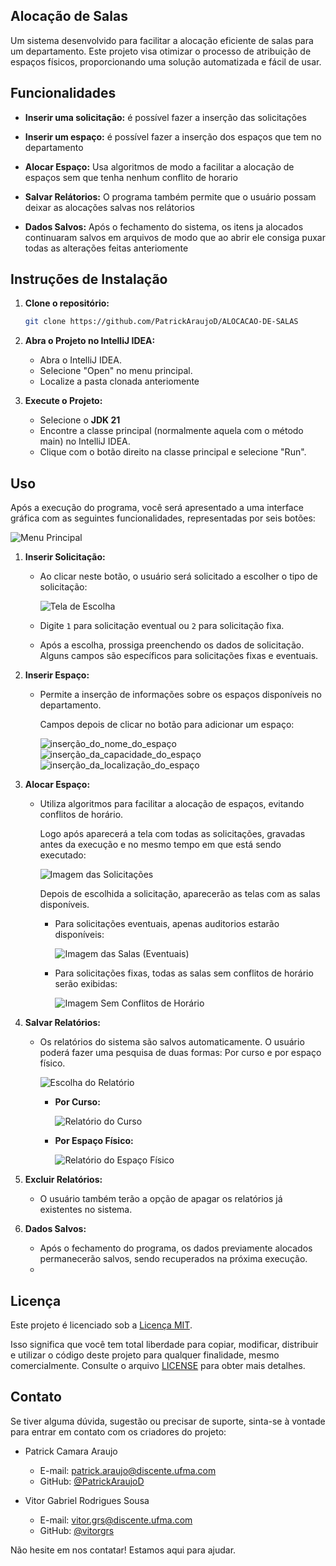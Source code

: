 ## Alocação de Salas

Um sistema desenvolvido para facilitar a alocação eficiente de salas para um departamento. Este projeto visa otimizar o processo de atribuição de espaços físicos, proporcionando uma solução automatizada e fácil de usar.

## Funcionalidades

- **Inserir uma solicitação:** é possível fazer a inserção das solicitações
  
- **Inserir um espaço:** é possível fazer a inserção dos espaços que tem no departamento
  
- **Alocar Espaço:** Usa algoritmos de modo a facilitar a alocação de espaços sem que tenha nenhum conflito de horario
  
- **Salvar Relátorios:** O programa também permite que o usuário possam deixar as alocações salvas nos relátorios
  
- **Dados Salvos:** Após o fechamento do sistema, os itens ja alocados continuaram salvos em arquivos de modo que ao abrir ele consiga puxar todas as alterações feitas anteriomente
## Instruções de Instalação

1. **Clone o repositório:**
   
   ```bash
   git clone https://github.com/PatrickAraujoD/ALOCACAO-DE-SALAS
   
3. **Abra o Projeto no IntelliJ IDEA:**
   
   - Abra o IntelliJ IDEA.
   - Selecione "Open" no menu principal.
   - Localize a pasta clonada anteriomente
     
5. **Execute o Projeto:**
   
   - Selecione o **JDK 21**
   - Encontre a classe principal (normalmente aquela com o método main) no IntelliJ IDEA.
   - Clique com o botão direito na classe principal e selecione "Run".
     
## Uso

Após a execução do programa, você será apresentado a uma interface gráfica com as seguintes funcionalidades, representadas por seis botões:

![Menu Principal](imagens/menu_principal.png)

1. **Inserir Solicitação:**
  
   - Ao clicar neste botão, o usuário será solicitado a escolher o tipo de solicitação:
     
     ![Tela de Escolha](imagens/escolher_o_tipo_de_solicitação.png)

   - Digite `1` para solicitação eventual ou `2` para solicitação fixa.

   - Após a escolha, prossiga preenchendo os dados de solicitação. Alguns campos são específicos para solicitações fixas e eventuais.
      

3. **Inserir Espaço:**
   - Permite a inserção de informações sobre os espaços disponíveis no departamento.
     
     Campos depois de clicar no botão para adicionar um espaço:
     
     <img src="imagens/inserção_do_nome_do_espaço.png" alt="inserção_do_nome_do_espaço">&nbsp;&nbsp;&nbsp;&nbsp;
     <img src="imagens/inserção_da_capacidade_do_espaço.png" alt="inserção_da_capacidade_do_espaço" >
     <img src="imagens/inserção_da_localização_do_espaço.png" alt="inserção_da_localização_do_espaço" style="margin: auto">
     
4. **Alocar Espaço:**
   - Utiliza algoritmos para facilitar a alocação de espaços, evitando conflitos de horário.
     
     Logo após aparecerá a tela com todas as solicitações, gravadas antes da execução e no mesmo tempo em que está sendo executado:
     
     ![Imagem das Solicitações](imagens/mostrar_solicitações.png)

     Depois de escolhida a solicitação, aparecerão as telas com as salas disponíveis.

     - Para solicitações eventuais, apenas auditorios estarão disponíveis:
       
       ![Imagem das Salas (Eventuais)](imagens/mostrar_salas_alocações.png)

     - Para solicitações fixas, todas as salas sem conflitos de horário serão exibidas:
       
       ![Imagem Sem Conflitos de Horário](imagens/mostrar_salas_alocações_1.png)


6. **Salvar Relatórios:**
   
   - Os relatórios do sistema são salvos automaticamente. O usuário poderá fazer uma pesquisa de duas formas: Por curso e por espaço físico.
     
     ![Escolha do Relatório](imagens/escolha_relatorio.png)

     - **Por Curso:**
       
       ![Relatório do Curso](imagens/relatorio_por_curso.png)

     - **Por Espaço Físico:**
       
       ![Relatório do Espaço Físico](imagens/relatorio_por_espaco.png)

8. **Excluir Relatórios:**
   
   - O usuário também terão a opção de apagar os relatórios já existentes no sistema.
     
9. **Dados Salvos:**
   - Após o fechamento do programa, os dados previamente alocados permanecerão salvos, sendo recuperados na próxima execução.
   - 
## Licença

Este projeto é licenciado sob a [Licença MIT](LICENSE).

Isso significa que você tem total liberdade para copiar, modificar, distribuir e utilizar o código deste projeto para qualquer finalidade, mesmo comercialmente. Consulte o arquivo [LICENSE](LICENSE) para obter mais detalhes.

## Contato

Se tiver alguma dúvida, sugestão ou precisar de suporte, sinta-se à vontade para entrar em contato com os criadores do projeto:

- Patrick Camara Araujo
  - E-mail: [patrick.araujo@discente.ufma.com](mailto:patrick.araujo@discente.ufma.com)
  - GitHub: [@PatrickAraujoD](https://github.com/PatrickAraujoD)

- Vitor Gabriel Rodrigues Sousa
  - E-mail: [vitor.grs@discente.ufma.com](mailto:vitor.grs@discente.ufma.com)
  - GitHub: [@vitorgrs](https://github.com/vitorgrs)

Não hesite em nos contatar! Estamos aqui para ajudar.
